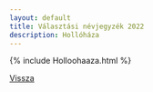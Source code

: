 ```yaml
---
layout: default
title: Választási névjegyzék 2022
description: Hollóháza
---
```


{% include Holloohaaza.html %}

[Vissza](./)
